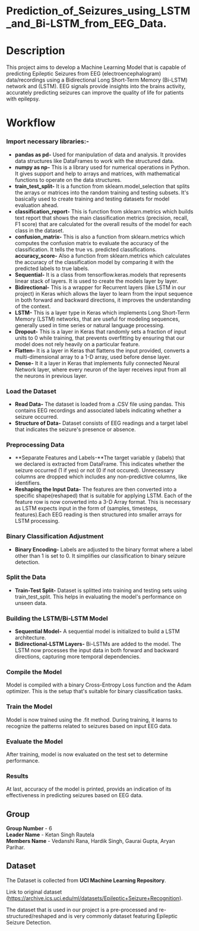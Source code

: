 # Prediction_of_Seizures_using_LSTM_and_Bi-LSTM_from_EEG_Data.
# Description
This project aims to develop a Machine Learning Model that is capable of predicting Epileptic Seizures from EEG (electroencephalogram) data/recordings using a Bidirectional Long Short-Term Memory (Bi-LSTM) network and (LSTM). EEG signals provide insights into the brains activity, accurately predicting seizures can improve the quality of life for patients with epilepsy.



# Workflow
### Import necessary libraries:-
- **pandas as pd-**
Used for manipulation of data and analysis. It provides data structures like DataFrames to work with the structured data.<br>
- **numpy as np-**
This is a library used for numerical operations in Python. It gives support and help to arrays and matrices, with mathematical functions to operate on the data structures.<br>
- **train_test_split-**
It is a function from sklearn.model_selection that splits the arrays or matrices into the random training and testing subsets. It's basically used to create training and testing datasets for model evaluation ahead.<br>
- **classification_report-**
This is  function from sklearn.metrics which builds text report that shows the main classification metrics (precision, recall, F1 score) that are calculated for the overall results of the model for each class in the dataset.<br>
- **confusion_matrix-**
This is also a function from sklearn.metrics which computes the confusion matrix to evaluate the accuracy of the classification. It tells the true vs. predicted classifications.<br>
**accuracy_score-**
Also a function from sklearn.metrics which calculates the accuracy of the classification model by comparing it with the predicted labels to true labels.<br>
- **Sequential-**
It is a class from tensorflow.keras.models that represents linear stack of layers. It is used to create the models layer by layer.<br>
- **Bidirectional-**
This is a wrapper for Recurrent layers (like LSTM in our project) in Keras which allows the layer to learn from the input sequence in both forward and backward directions, it improves the understanding of the context.
- **LSTM-**
This is a layer type in Keras which implements Long Short-Term Memory (LSTM) networks, that are useful for modeling sequences, generally used  in time series or natural language processing.
- **Dropout-**
This is a layer in Keras that randomly sets a fraction of input units to 0 while training, that prevents overfitting by ensuring that our model does not rely heavily on a particular feature.
- **Flatten-**
It is a layer in Keras that flattens the input provided, converts a multi-dimensional array to a 1-D array,  used before dense layer.
- **Dense-**
It it a layer in Keras that implements fully connected Neural Network layer, where every neuron of the layer receives input from all the neurons in previous layer.<br>
### Load the Dataset
- **Read Data-** The dataset is loaded from a .CSV file using pandas. This contains EEG recordings and associated labels indicating whether a seizure occurred.
- **Structure of Data-** Dataset  consists of EEG readings and a target label that indicates the seizure's presence or absence.<br>
### Preprocessing Data
- **Separate Features and Labels-**The target variable y (labels) that we declared is extracted from DataFrame. This indicates whether the seizure occurred (1 if yes) or not (0 if not occured). Unnecessary columns are dropped which includes any non-predictive columns, like identifiers.
- **Reshaping the Input Data-**
The features are then converted into a specific shape(reshaped) that is suitable for applying LSTM. Each of the feature row is now converted into a 3-D Array format. This is necessary as LSTM expects input in the form of (samples, timesteps, features).Each EEG reading is then structured into smaller arrays for LSTM processing.<br>
### Binary Classification Adjustment
- **Binary Encoding-** Labels are adjusted to the binary format where a label other than 1 is set to 0. It simplifies our classification to binary seizure detection.<br>
### Split the Data
- **Train-Test Split-** Dataset is splitted into training and testing sets using train_test_split. This helps in evaluating the model's performance on unseen data.<br>
### Building the LSTM/Bi-LSTM Model
- **Sequential Model-** A sequential model is initialized to build a LSTM architecture.
- **Bidirectional-LSTM Layers-** Bi-LSTMs are added to the model. The LSTM now processes the input data in both forward and backward directions, capturing more temporal dependencies.<br>
### Compile the Model
Model is compiled with a binary Cross-Entropy Loss function and the Adam optimizer. This is the setup that's suitable for binary classification tasks.<br>
### Train the Model
Model is now trained using the .fit method. During training, it learns to recognize the patterns related to seizures based on  input EEG data.<br>
### Evaluate the Model
After training, model is now evaluated on the test set to determine performance.<br>
### Results
At last, accuracy of the model is printed, provids an indication of its effectiveness in predicting seizures based on EEG data.<br>



## Group
**Group Number** - 6<br>
**Leader Name** - Ketan Singh Rautela<br>
**Members Name** - Vedanshi Rana, Hardik Singh, Gaurai Gupta, Aryan Parihar.
## Dataset 
The Dataset is collected from **UCI Machine Learning Repository**.

Link to original dataset (https://archive.ics.uci.edu/ml/datasets/Epileptic+Seizure+Recognition).<br>

The dataset that is used in our project is a pre-processed and re-structured/reshaped and is very commonly dataset featuring Epileptic Seizure Detection.



